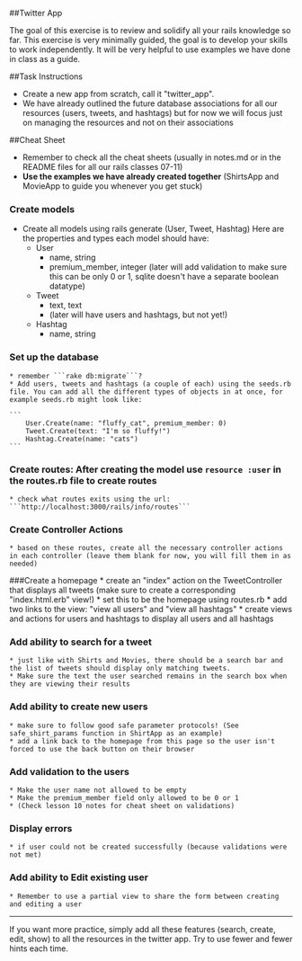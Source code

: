 ##Twitter App

The goal of this exercise is to review and solidify all your rails knowledge so far. This exercise is very minimally guided, the goal is to develop your skills to work independently. It will be very helpful to use examples we have done in class as a guide.

##Task Instructions
*	Create a new app from scratch, call it "twitter_app".
*	We have already outlined the future database associations for all our resources (users, tweets, and hashtags) but for now we will focus just on managing the resources and not on their associations

##Cheat Sheet
*	Remember to check all the cheat sheets (usually in notes.md or in the README files for all our rails classes 07-11)
*	__Use the examples we have already created together__ (ShirtsApp and MovieApp to guide you whenever you get stuck)

### Create models
* Create all models using rails generate (User, Tweet, Hashtag) Here are the properties and types each model should have:
	* User
		* name, string
		* premium_member, integer (later will add validation to make sure this can be only 0 or 1, sqlite doesn't have a separate boolean datatype)
	* Tweet
		* text, text
		* (later will have users and hashtags, but not yet!)
	* Hashtag
		* name, string

### Set up the database
	* remember ```rake db:migrate```?
	* Add users, tweets and hashtags (a couple of each) using the seeds.rb file. You can add all the different types of objects in at once, for example seeds.rb might look like:

	```
		User.Create(name: "fluffy_cat", premium_member: 0)
		Tweet.Create(text: "I'm so fluffy!")
		Hashtag.Create(name: "cats")
	```

### Create routes: After creating the model use ```resource :user``` in the routes.rb file to create routes
	* check what routes exits using the url: ```http://localhost:3000/rails/info/routes```

### Create Controller Actions
	* based on these routes, create all the necessary controller actions in each controller (leave them blank for now, you will fill them in as needed)

###Create a homepage 
	* create an "index" action on the TweetController that displays all tweets (make sure to create a corresponding "index.html.erb" view!)
	* set this to be the homepage using routes.rb
	* add two links to the view: "view all users" and "view all hashtags" 
	* create views and actions for users and hashtags to display all users and all hashtags

### Add ability to search for a tweet 
	* just like with Shirts and Movies, there should be a search bar and the list of tweets should display only matching tweets.
	* Make sure the text the user searched remains in the search box when they are viewing their results

### Add ability to create new users
	* make sure to follow good safe parameter protocols! (See safe_shirt_params function in ShirtApp as an example)
	* add a link back to the homepage from this page so the user isn't forced to use the back button on their browser
	
### Add validation to the users 
	* Make the user name not allowed to be empty 
	* Make the premium_member field only allowed to be 0 or 1
	* (Check lesson 10 notes for cheat sheet on validations)

### Display errors 
	* if user could not be created successfully (because validations were not met)

### Add ability to Edit existing user
	* Remember to use a partial view to share the form between creating and editing a user

---

If you want more practice, simply add all these features (search, create, edit, show) to all the resources in the twitter app. Try to use fewer and fewer hints each time.




